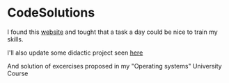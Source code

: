 # CodeSolutions
I found this <a title="website" href="https://rosettacode.org/wiki/Rosetta_Code" target="_blank" >website</a> and tought that a task a day could be nice to train my skills.

I'll also update some didactic project seen <a title="here" href="https://github.com/florinpop17/app-ideas" target="_blank" >here</a>

And solution of excercises proposed in my "Operating systems" University Course
